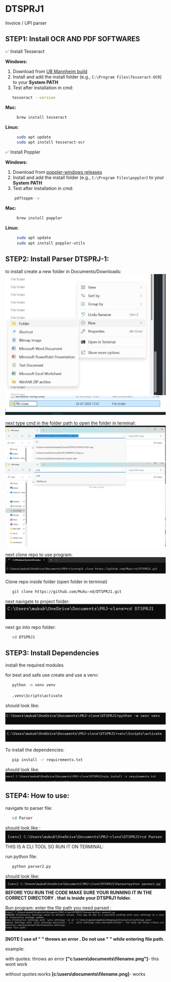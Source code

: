# DTSPRJ1
Invoice / UPI parser

## STEP1: Install OCR AND PDF SOFTWARES
  ✅ Install Tesseract

   **Windows:**
   1. Download from [UB Mannheim build](https://github.com/UB-Mannheim/tesseract/wiki)
   2. Install and add the install folder (e.g., `C:\Program Files\Tesseract-OCR`) to your **System PATH**
   3. Test after installation in cmd:
      
   ```bash
      tesseract --version
   ```
      
   **Mac:**
   
  ```bash
       brew install tesseract
  ```

   **Linux:**

  ```bash
       sudo apt update
       sudo apt install tesseract-ocr
  ```
    
   ✅ Install  Poppler

   **Windows:**
   1. Download from [poppler-windows releases](https://github.com/oschwartz10612/poppler-windows/releases/)
   2. Install and add the install folder (e.g., `C:\Program Files\poppler`) to your **System PATH**
   3. Test after installation in cmd:
      
  ```bash
      pdftoppm -v
  ```
      
   **Mac:**
   
  ```bash
       brew install poppler
  ```

   **Linux:**

  ```bash
       sudo apt update
       sudo apt install poppler-utils
  ```


   
## STEP2: Install Parser DTSPRJ-1:

   to install create a new folder in Documents/Downloads:
   ![new folder screenshot](readme-assets/new-folder.jpeg)
   ![new folder screenshot2](readme-assets/new-folder-2.jpeg)

   next type cmd in the folder path to open the folder in terminal:
   ![cmd_screenshot](readme-assets/cmd_in_folder.jpeg)
   ![cmd_screenshot2](readme-assets/cmd_in_folder-2.jpeg)

   next clone repo to use program:
   ![cmd_clone](readme-assets/clone_repo.png)


   Clone repo inside folder (open folder in terminal)
   ```bash
      git clone https://github.com/Muku-nd/DTSPRJ1.git
   ```

   next navigate to project folder:
   ![cmd_navigate](readme-assets/cmd_navigate.jpeg)

   next go into repo folder:
   ```bash
      cd DTSPRJ1
   ```



## STEP3: Install Dependencies
   install the required modules

   for best and safe use create and use a venv:

   ```bash
      python -m venv venv

      .venv\Scripts\activate
   ```
   should look like:
   
   ![venv](readme-assets/venv_create.jpeg)

   ![venv2](readme-assets/venv_activate.jpeg)

   To install the dependencies:

  ```bash
     pip install -r requirements.txt
  ```
  should look like:
  ![pip](readme-assets/pip_install.jpeg)



## STEP4: How to use:

   navigate to parser file:
   ```bash
      cd Parser
   ```
   should look like :
   ![Parser](readme-assets/Parser_folder.jpeg)
   THIS IS A CLI TOOL SO RUN IT ON TERMINAL: 
   
   run python file:
   ```bash
      python parser2.py
   ```
   should look like:
   ![python run](readme-assets/python_run.jpeg)
   **BEFORE YOU RUN THE CODE MAKE SURE YOUR RUNNING IT IN THE CORRECT DIRECTORY . that is inside your DTSPRJ1 folder.**


   Run program: enter the file path you need parsed :
   ![App Screenshot](readme-assets/terminal_enter_file.jpeg)
   
**[NOTE:] use of " " throws an error . Do not use " " while entering file path.**

example: 

with quotes: throws an error
**["c:\users\documents\filename.png"]**- this wont work

without quotes:works
**[c:\users\documents\filename.png]**- works
